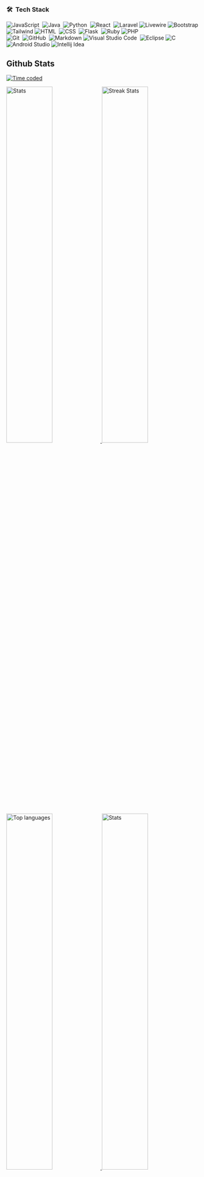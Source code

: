 ### 🛠 &nbsp;Tech Stack

![JavaScript](https://img.shields.io/badge/-JavaScript-05122A?style=flat&logo=javascript)&nbsp;
![Java](https://img.shields.io/badge/-Java-05122A?style=flat&logo=Java&logoColor=FFA518)&nbsp;
![Python](https://img.shields.io/badge/-Python-05122A?style=flat&logo=python)&nbsp;
![React](https://img.shields.io/badge/-React-05122A?style=flat&logo=react)&nbsp;
![Laravel](https://img.shields.io/badge/Laravel-black?style=flat&logo=laravel&logoColor=white&labelColor=clear)
![Livewire](https://img.shields.io/badge/Livewire-black?style=flat&logo=livewire&logoColor=white&labelColor=clear)
![Bootstrap](https://img.shields.io/badge/-Bootstrap-05122A?style=flat&logo=bootstrap&logoColor=563D7C)\
![Tailwind](https://img.shields.io/badge/Tailwind-blue?style=flat&logo=tailwind%20css&logoColor=%2306B6D4&labelColor=%23563D7C&color=%23563D7C)
![HTML](https://img.shields.io/badge/-HTML-05122A?style=flat&logo=HTML5)&nbsp;
![CSS](https://img.shields.io/badge/-CSS-05122A?style=flat&logo=CSS3&logoColor=1572B6)&nbsp;
![Flask](https://img.shields.io/badge/-Flask-05122A?style=flat&logo=flask)&nbsp;
![Ruby](https://img.shields.io/badge/Ruby-black?style=flat&logo=ruby&logoColor=red&labelColor=clear)
![PHP](https://img.shields.io/badge/PHP-black?style=flat&logo=php&logoColor=white&labelColor=clear)\
![Git](https://img.shields.io/badge/-Git-05122A?style=flat&logo=git)&nbsp;
![GitHub](https://img.shields.io/badge/-GitHub-05122A?style=flat&logo=github)&nbsp;
![Markdown](https://img.shields.io/badge/-Markdown-05122A?style=flat&logo=markdown)
![Visual Studio Code](https://img.shields.io/badge/-Visual%20Studio%20Code-05122A?style=flat&logo=visual-studio-code&logoColor=007ACC)&nbsp;
![Eclipse](https://img.shields.io/badge/-Eclipse-05122A?style=flat&logo=eclipse-ide&logoColor=2C2255)
![C](https://img.shields.io/badge/-C-05122A?style=flat&logo=C&logoColor=A8B9CC)&nbsp;
![Android Studio](https://img.shields.io/badge/Android-transparent?style=flat&logo=android-studio&logoColor=white&labelColor=clear)
![Intellij Idea](https://img.shields.io/badge/Intellij-black?style=flat&logo=intellij-idea&logoColor=white&labelColor=clear)



<a><h2>Github Stats</h2></a>
[![Time coded](https://wakatime.com/badge/user/ce7596db-5b47-4a1b-9aec-666df69403f8.svg)](https://wakatime.com/@ce7596db-5b47-4a1b-9aec-666df69403f8)

<div>
    <a href="https://github.com/George-Okumu">
        <img width="49%" alt="Stats" src="https://github-readme-stats.vercel.app/api?&count_private=true&username=George-Okumu&theme=onedark&custom_title=George+Okumu&hide_border=true&show_icons=true&rank_icon=percentile"/>
    </a>
    <a href="https://github.com/George-Okumu">
        <img width="49%" alt="Streak Stats" src="https://github-readme-streak-stats.herokuapp.com/?user=George-Okumu&theme=soft-green&hide_border=true&mode=weekly"/>
    </a>
</div>

<div>
 <a href="https://github.com/George-Okumu">
        <img width="49%" alt="Top languages" src="https://github-readme-stats.vercel.app/api/top-langs/?username=George-Okumu&layout=donut&show_icons=true&theme=onedark&hide_border=true"/>
    </a>
    
<a href="https://wakatime.com/@george_okumu">
        <img width="49%" alt="Stats" src="https://github-readme-stats.vercel.app/api/wakatime?username=george_okumu&theme=onedark&hide_border=true&custom_title=Hours+Spent+Last+7+days"/>
    </a>
</div>

<a><h2>🤝🏻 &nbsp;Let's Connect in</h2></a>

[<img align="left" alt="linked-in" src="https://img.shields.io/badge/linkedin-%230077B5.svg?&style=for-the-badge&logo=linkedin&logoColor=white&labelColor=green&color=green" />](https://www.linkedin.com/in/george-okumu-378997195/)

[<img align="left" alt="medium" src="https://img.shields.io/badge/medium-%2312100E.svg?&style=for-the-badge&logo=medium&logoColor=green" />](https://medium.com/@george-okumu) 

[<img align="left" alt="twitter" src="https://img.shields.io/badge/twitter-%231DA1F2.svg?&style=for-the-badge&logo=twitter&logoColor=white&labelColor=green&color=green" />](https://twitter.com/InnocentOkumu2)





